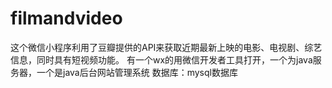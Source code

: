# filmandvideo
这个微信小程序利用了豆瓣提供的API来获取近期最新上映的电影、电视剧、综艺信息，同时具有短视频功能。
有一个wx的用微信开发者工具打开，一个为java服务器，一个是java后台网站管理系统
数据库：mysql数据库
